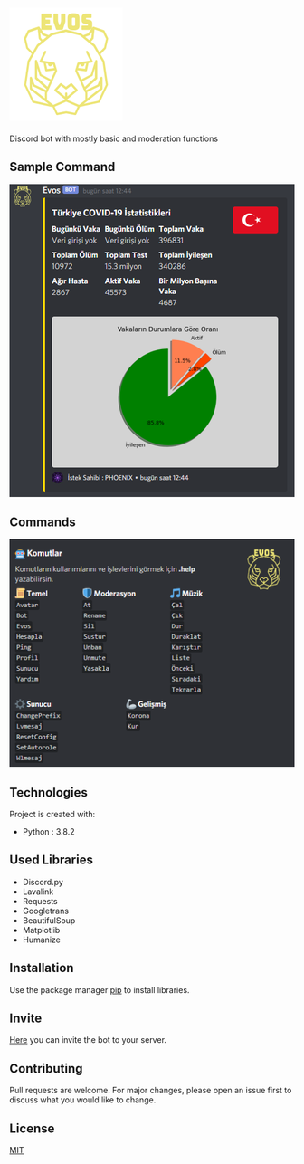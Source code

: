 ## ![Evos](./images/evos.png)

Discord bot with mostly basic and moderation functions

## Sample Command

![Covid](./images/covid.png)

## Commands

![Commands](./images/commands.png)

## Technologies
Project is created with:
* Python : 3.8.2

## Used Libraries
* Discord.py
* Lavalink
* Requests
* Googletrans
* BeautifulSoup
* Matplotlib
* Humanize

## Installation

Use the package manager [pip](https://pip.pypa.io/en/stable/) to install libraries.

## Invite

[Here](https://discord.com/api/oauth2/authorize?client_id=675459603420545056&permissions=8&scope=bot) you can invite the bot to your server.

## Contributing
Pull requests are welcome. For major changes, please open an issue first to discuss what you would like to change.

## License
[MIT](https://choosealicense.com/licenses/mit/)
